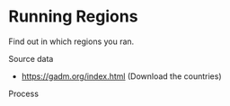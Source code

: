# Running Regions

Find out in which regions you ran. 

Source data
- https://gadm.org/index.html (Download the countries)

Process


